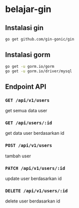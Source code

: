 # belajar-gin

## Instalasi gin 
 ```bash
go get github.com/gin-gonic/gin
```
## Instalasi gorm

 ```bash
go get -u gorm.io/gorm
go get -u gorm.io/driver/mysql
```

## Endpoint API

### `GET /api/v1/users`

get semua data user

### `GET /api/users/:id`

get data user berdasarkan id

### `POST /api/v1/users`

tambah user 

### `PATCH /api/v1/users/:id`

update user berdasarkan id

### `DELETE /api/v1/users/:id`

delete user berdasarkan id
